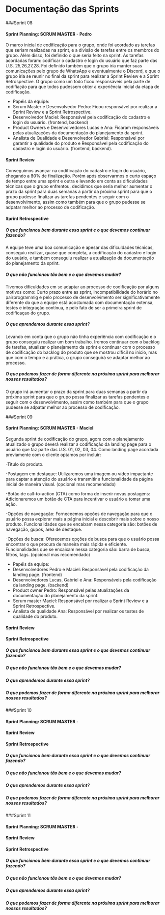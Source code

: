 # Documentação das Sprints

###Sprint 08

#### **Sprint Planning**: SCRUM MASTER - Pedro
O marco inicial de codificação para o grupo, onde foi acordado as tarefas que seriam realizadas na sprint, e a divisão de tarefas entre os membros do grupo. Além disso, foi definido o que seria feito na sprint. As tarefas acordadas foram: codificar o cadastro e login do usuário que faz parte das U.S. 25,26,27,28. Foi definido também que o grupo iria manter suas comunicações pelo grupo de WhatsApp e eventualmente o Discord, e que o grupo iria se reunir no final da sprint para realizar a Sprint Review e a Sprint Retrospective.
O grupo como um todo ficou responsáveis pela parte de codifiação para que todos pudessem obter a experiência inicial da etapa de codificação.

- Papéis da equipe:
 - Scrum Master e Desenvolvedor Pedro: Ficou responsável por realizar a Sprint Review e a Sprint Retrospective.
 - Desenvolvedor Maciel: Responsável pela codificação do cadastro e login do usuário. (frontend, backend)
 - Product Owners e Desenvolvedores Lucas e Ana: Ficaram responsáveis pelas atualizações da documentação do planejamento da sprint.
 - Analista de Qualidade e Desenvolvedor Gabriel: Responsável por garantir a qualidade do produto e Responsável pela codificação do cadastro e login do usuário. (frontend, backend).

#### **Sprint Review** 
Conseguimos avançar na codificação do cadastro e login do usuário, chegando a 80% de finalização. Porém após observarmos o curto espaço de tempo entre uma sprint e outra e levando em conta as dificuldades técnicas que o grupo enfrentou, decidimos que seria melhor aumentar o prazo da sprint para duas semanas a partir da próxima sprint para que o grupo pudesse finalizar as tarefas pendentes e seguir com o desenvolvimento, assim como também para que o grupo pudesse se adpatar melhor ao processo de codificação. 

#### **Sprint Retrospective**
##### O que funcionou bem durante essa sprint e o que devemos continuar fazendo?
A equipe teve uma boa comunicação e apesar das dificuldades técnicas, conseguiu realizar, quase que completa, a codificação do cadastro e login do usuário, e também conseguiu realizar a atualização da documentação do planejamento da sprint. 

##### O que não funcionou tão bem e o que devemos mudar?
Tivemos dificuldades em se adaptar ao processo de codificação por alguns motivos como: Curto prazo entre as sprint, incompatibilidade do horário no pairprogrammig e pelo processo de desenvolvimento ser significativamente diferente do que a equipe está acostumada com documentação extensa, testes e integração contínua, e pelo fato de ser a primeira sprint de codificaçao do grupo. 

##### O que aprendemos durante essa sprint?
Levando em conta que o grupo não tinha experiência com codificação e o grupo conseguiu realizar um bom trabalho. Iremos continuar com o backlog de tarefas, atualizar o planejamento da sprint e continuar com o processo de codificação do backlog do produto que se mostrou dificil no início, mas que com o tempo e a prática, o grupo conseguirá se adaptar melhor ao processo.

##### O que podemos fazer de forma diferente na próxima sprint para melhorar nossos resultados?
O grupo irá aumentar o prazo da sprint para duas semanas a partir da próxima sprint para que o grupo possa finalizar as tarefas pendentes e seguir com o desenvolvimento, assim como também para que o grupo pudesse se adpatar melhor ao processo de codificação.



###Sprint 09

#### **Sprint Planning**: SCRUM MASTER - Maciel
Segunda sprint de codificação do grupo, agora com o planejamento atualizado o grupo deverá realizar a codificação da landing page para o usuário que faz parte das U.S. 01, 02, 03, 04. Como landing page acordada previamente com o cliente optamos por incluir:

-Título do produto.

-Postagem em destaque: Utilizaremos uma imagem ou vídeo impactante para captar a atenção do usuário e transmitir a funcionalidade da página inicial de maneira visual. (opcional mas recomendado)

-Botão de call-to-action (CTA) como forma de inserir novas postagens: Adicionaremos um botão de CTA para incentivar o usuário a tomar uma ação.

-Opções de navegação: Forneceemos opções de navegação para que o usuário possa explorar mais a página inicial e descobrir mais sobre o nosso produto. Funcionalidades que se encaixam nessa categoria são: botões de navegação, gupos, área de destaque.

-Opções de busca: Oferecemos opções de busca para que o usuário possa encontrar o que procura de maneira mais rápida e eficiente. Funcionalidades que se encaixam nessa categoria são: barra de busca, filtros, tags. (opcional mas recomendado)

- Papéis da equipe:
 - Desenvolvedores Pedro e Maciel: Responsável pela codificação da landing page. (frontend)
 - Desenvolvedores Lucas, Gabriel e Ana: Responsáveis pela codificação da landing page. (backend)
 - Product owner Pedro: Responsável pelas atualizações da documentação do planejamento da sprint.
 - Scrum master Maciel: Responsável por realizar a Sprint Review e a Sprint Retrospective.
 - Analista de qualidade Ana: Responsável por realizar os testes de qualidade do produto.


#### **Sprint Review** 


#### **Sprint Retrospective**
##### O que funcionou bem durante essa sprint e o que devemos continuar fazendo?


##### O que não funcionou tão bem e o que devemos mudar?
 

##### O que aprendemos durante essa sprint?


##### O que podemos fazer de forma diferente na próxima sprint para melhorar nossos resultados?



###Sprint 10

#### **Sprint Planning**: SCRUM MASTER - 

#### **Sprint Review** 


#### **Sprint Retrospective**
##### O que funcionou bem durante essa sprint e o que devemos continuar fazendo?


##### O que não funcionou tão bem e o que devemos mudar?
 

##### O que aprendemos durante essa sprint?


##### O que podemos fazer de forma diferente na próxima sprint para melhorar nossos resultados?

###Sprint 11

#### **Sprint Planning**: SCRUM MASTER - 

#### **Sprint Review** 


#### **Sprint Retrospective**
##### O que funcionou bem durante essa sprint e o que devemos continuar fazendo?


##### O que não funcionou tão bem e o que devemos mudar?
 

##### O que aprendemos durante essa sprint?


##### O que podemos fazer de forma diferente na próxima sprint para melhorar nossos resultados?